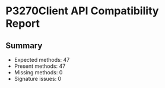 # P3270Client API Compatibility Report

## Summary
- Expected methods: 47
- Present methods: 47
- Missing methods: 0
- Signature issues: 0
